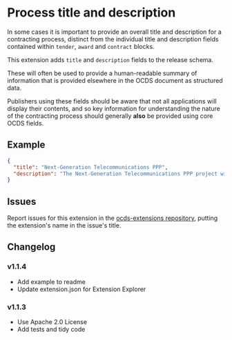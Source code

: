 # Process title and description

In some cases it is important to provide an overall title and description for a contracting process, distinct from the individual title and description fields contained within `tender`, `award` and `contract` blocks.

This extension adds `title` and `description` fields to the release schema.

These will often be used to provide a human-readable summary of information that is provided elsewhere in the OCDS document as structured data.

Publishers using these fields should be aware that not all applications will display their contents, and so key information for understanding the nature of the contracting process should generally **also** be provided using core OCDS fields.

## Example

```json
{
  "title": "Next-Generation Telecommunications PPP",
  "description": "The Next-Generation Telecommunications PPP project will guarantee the installation of a wholesale shared network that allows the provision of telecommunications services by current and future operators. The project will increase the telecommunication services coverage, promote competitive prices and enhance the quality of services according to international standards."
}
```

## Issues

Report issues for this extension in the [ocds-extensions repository](https://github.com/open-contracting/ocds-extensions/issues), putting the extension's name in the issue's title.

## Changelog

### v1.1.4

- Add example to readme
- Update extension.json for Extension Explorer

### v1.1.3

- Use Apache 2.0 License
- Add tests and tidy code
